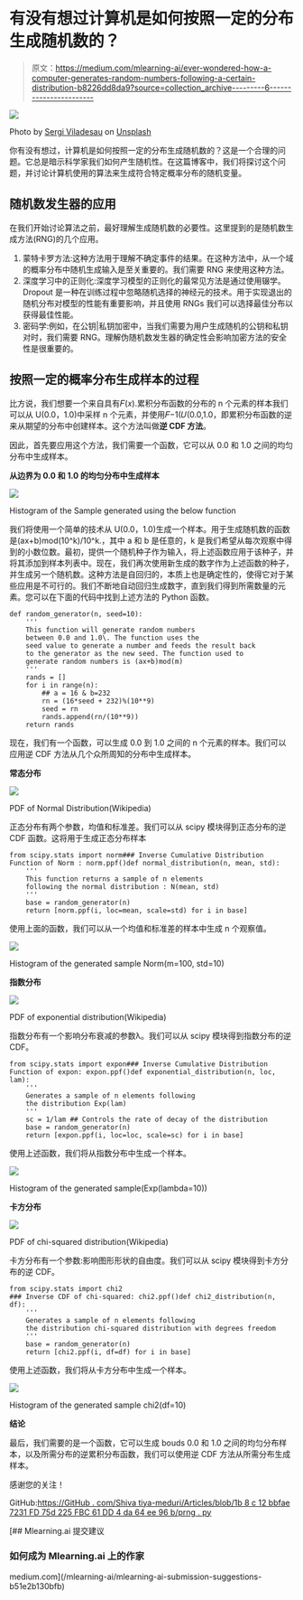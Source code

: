 # 有没有想过计算机是如何按照一定的分布生成随机数的？

> 原文：<https://medium.com/mlearning-ai/ever-wondered-how-a-computer-generates-random-numbers-following-a-certain-distribution-b8226dd8da9?source=collection_archive---------6----------------------->

![](img/a6753a344daa6300369788a72ab789cc.png)

Photo by [Sergi Viladesau](https://unsplash.com/@svi_designs?utm_source=unsplash&utm_medium=referral&utm_content=creditCopyText) on [Unsplash](https://unsplash.com/s/photos/shuffling-cards?utm_source=unsplash&utm_medium=referral&utm_content=creditCopyText)

你有没有想过，计算机是如何按照一定的分布生成随机数的？这是一个合理的问题。它总是暗示科学家我们如何产生随机性。在这篇博客中，我们将探讨这个问题，并讨论计算机使用的算法来生成符合特定概率分布的随机变量。

## 随机数发生器的应用

在我们开始讨论算法之前，最好理解生成随机数的必要性。这里提到的是随机数生成方法(RNG)的几个应用。

1.  蒙特卡罗方法:这种方法用于理解不确定事件的结果。在这种方法中，从一个域的概率分布中随机生成输入是至关重要的。我们需要 RNG 来使用这种方法。
2.  深度学习中的正则化:深度学习模型的正则化的最常见方法是通过使用辍学。Dropout 是一种在训练过程中忽略随机选择的神经元的技术。用于实现退出的随机分布对模型的性能有重要影响，并且使用 RNGs 我们可以选择最佳分布以获得最佳性能。
3.  密码学:例如，在公钥|私钥加密中，当我们需要为用户生成随机的公钥和私钥对时，我们需要 RNG。理解伪随机数发生器的确定性会影响加密方法的安全性是很重要的。

## 按照一定的概率分布生成样本的过程

比方说，我们想要一个来自具有𝐹(𝑥).累积分布函数的分布的 n 个元素的样本我们可以从 U(0.0，1.0)中采样 n 个元素，并使用𝐹−1(𝑈(0.0,1.0，即累积分布函数的逆来从期望的分布中创建样本。这个方法叫做**逆 CDF 方法**。

因此，首先要应用这个方法，我们需要一个函数，它可以从 0.0 和 1.0 之间的均匀分布中生成样本。

**从边界为 0.0 和 1.0 的均匀分布中生成样本**

![](img/b4a7d53380a201a9447339714c2a8ebe.png)

Histogram of the Sample generated using the below function

我们将使用一个简单的技术从 U(0.0，1.0)生成一个样本。用于生成随机数的函数是(ax+b)mod(10^k)/10^k.，其中 a 和 b 是任意的，k 是我们希望从每次观察中得到的小数位数。最初，提供一个随机种子作为输入，将上述函数应用于该种子，并将其添加到样本列表中。现在，我们再次使用新生成的数字作为上述函数的种子，并生成另一个随机数。这种方法是自回归的，本质上也是确定性的，使得它对于某些应用是不可行的。我们不断地自动回归生成数字，直到我们得到所需数量的元素。您可以在下面的代码中找到上述方法的 Python 函数。

```
def random_generator(n, seed=10):
    '''
    This function will generate random numbers
    between 0.0 and 1.0\. The function uses the 
    seed value to generate a number and feeds the result back
    to the generator as the new seed. The function used to
    generate random numbers is (ax+b)mod(m) 
    '''
    rands = []
    for i in range(n):
        ## a = 16 & b=232
        rn = (16*seed + 232)%(10**9)
        seed = rn
        rands.append(rn/(10**9))
    return rands
```

现在，我们有一个函数，可以生成 0.0 到 1.0 之间的 n 个元素的样本。我们可以应用逆 CDF 方法从几个众所周知的分布中生成样本。

**常态分布**

![](img/5fd78c5e2c4e637aed80c91b7b16458b.png)

PDF of Normal Distribution(Wikipedia)

正态分布有两个参数，均值和标准差。我们可以从 scipy 模块得到正态分布的逆 CDF 函数。这将用于生成正态分布样本

```
from scipy.stats import norm### Inverse Cumulative Distribution Function of Norm : norm.ppf()def normal_distribution(n, mean, std):
    '''
    This function returns a sample of n elements 
    following the normal distribution : N(mean, std)
    '''
    base = random_generator(n)
    return [norm.ppf(i, loc=mean, scale=std) for i in base]
```

使用上面的函数，我们可以从一个均值和标准差的样本中生成 n 个观察值。

![](img/d0ef9eb5db3cdace877f612ef6de4742.png)

Histogram of the generated sample Norm(m=100, std=10)

**指数分布**

![](img/8852ea3a4ba2882d25ed517516d1f39d.png)

PDF of exponential distribution(Wikipedia)

指数分布有一个影响分布衰减的参数λ。我们可以从 scipy 模块得到指数分布的逆 CDF。

```
from scipy.stats import expon### Inverse Cumulative Distribution Function of expon: expon.ppf()def exponential_distribution(n, loc, lam):
    '''
    Generates a sample of n elements following
    the distribution Exp(lam)
    '''
    sc = 1/lam ## Controls the rate of decay of the distribution
    base = random_generator(n)
    return [expon.ppf(i, loc=loc, scale=sc) for i in base]
```

使用上述函数，我们将从指数分布中生成一个样本。

![](img/578a78de5e460e08cde9b75049bb0935.png)

Histogram of the generated sample(Exp(lambda=10))

**卡方分布**

![](img/af8ec43d9b0d4696c9b657832b7dc2e7.png)

PDF of chi-squared distribution(Wikipedia)

卡方分布有一个参数:影响图形形状的自由度。我们可以从 scipy 模块得到卡方分布的逆 CDF。

```
from scipy.stats import chi2
### Inverse CDF of chi-squared: chi2.ppf()def chi2_distribution(n, df):
    '''
    Generates a sample of n elements following
    the distribution chi-squared distribution with degrees freedom
    '''
    base = random_generator(n)
    return [chi2.ppf(i, df=df) for i in base]
```

使用上述函数，我们将从卡方分布中生成一个样本。

![](img/a1d03268e63c8d45d8c371adacbe1644.png)

Histogram of the generated sample chi2(df=10)

**结论**

最后，我们需要的是一个函数，它可以生成 bouds 0.0 和 1.0 之间的均匀分布样本，以及所需分布的逆累积分布函数，我们可以使用逆 CDF 方法从所需分布生成样本。

感谢您的关注！

GitHub:[https://GitHub . com/Shiva tiya-meduri/Articles/blob/1b 8 c 12 bbfae 7231 FD 75d 225 FBC 61 DD 4 da 64 ee 96 b/prng . py](https://github.com/shivaditya-meduri/Articles/blob/1b8c12bbfae7231fd75d225fbc61dd4da64ee96b/PRNG.py)

[](/mlearning-ai/mlearning-ai-submission-suggestions-b51e2b130bfb) [## Mlearning.ai 提交建议

### 如何成为 Mlearning.ai 上的作家

medium.com](/mlearning-ai/mlearning-ai-submission-suggestions-b51e2b130bfb)